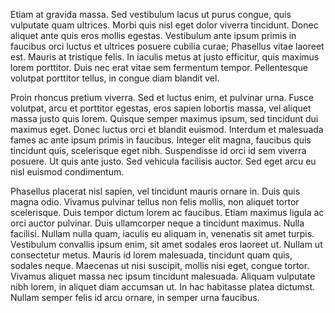 Etiam at gravida massa. Sed vestibulum lacus ut purus congue, quis vulputate quam ultrices. Morbi quis nisl eget dolor viverra tincidunt. Donec aliquet ante quis eros mollis egestas. Vestibulum ante ipsum primis in faucibus orci luctus et ultrices posuere cubilia curae; Phasellus vitae laoreet est. Mauris at tristique felis. In iaculis metus at justo efficitur, quis maximus lorem porttitor. Duis nec erat vitae sem fermentum tempor. Pellentesque volutpat porttitor tellus, in congue diam blandit vel.

Proin rhoncus pretium viverra. Sed et luctus enim, et pulvinar urna. Fusce volutpat, arcu et porttitor egestas, eros sapien lobortis massa, vel aliquet massa justo quis lorem. Quisque semper maximus ipsum, sed tincidunt dui maximus eget. Donec luctus orci et blandit euismod. Interdum et malesuada fames ac ante ipsum primis in faucibus. Integer elit magna, faucibus quis tincidunt quis, scelerisque eget nibh. Suspendisse id orci id sem viverra posuere. Ut quis ante justo. Sed vehicula facilisis auctor. Sed eget arcu eu nisl euismod condimentum.

Phasellus placerat nisl sapien, vel tincidunt mauris ornare in. Duis quis magna odio. Vivamus pulvinar tellus non felis mollis, non aliquet tortor scelerisque. Duis tempor dictum lorem ac faucibus. Etiam maximus ligula ac orci auctor pulvinar. Duis ullamcorper neque a tincidunt maximus. Nulla facilisi. Nullam nulla quam, iaculis eu aliquam in, venenatis sit amet turpis. Vestibulum convallis ipsum enim, sit amet sodales eros laoreet ut. Nullam ut consectetur metus. Mauris id lorem malesuada, tincidunt quam quis, sodales neque. Maecenas ut nisi suscipit, mollis nisi eget, congue tortor. Vivamus aliquet massa nec ipsum tincidunt malesuada. Aliquam vulputate nibh lorem, in aliquet diam accumsan ut. In hac habitasse platea dictumst. Nullam semper felis id arcu ornare, in semper urna faucibus.
